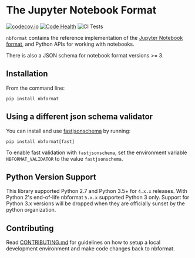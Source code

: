 # The Jupyter Notebook Format

[![codecov.io](https://codecov.io/github/jupyter/nbformat/coverage.svg?branch=master)](https://codecov.io/github/jupyter/nbformat?branch=master)
[![Code Health](https://landscape.io/github/jupyter/nbformat/master/landscape.svg?style=flat)](https://landscape.io/github/jupyter/nbformat/master)
![CI Tests](https://github.com/jupyter/nbformat/workflows/Run%20tests/badge.svg)

`nbformat` contains the reference implementation of the [Jupyter Notebook format][],
and Python APIs for working with notebooks.

There is also a JSON schema for notebook format versions >= 3.

[Jupyter Notebook format]: https://nbformat.readthedocs.org/en/latest/format_description.html

## Installation

From the command line:

``` {.sourceCode .bash}
pip install nbformat
```

## Using a different json schema validator

You can install and use [fastjsonschema](https://horejsek.github.io/python-fastjsonschema/) by running:

``` {.sourceCode .bash}
pip install nbformat[fast]
```

To enable fast validation with `fastjsonschema`, set the environment variable `NBFORMAT_VALIDATOR` to the value `fastjsonschema`.

## Python Version Support

This library supported Python 2.7 and Python 3.5+ for `4.x.x` releases. With Python 2's end-of-life nbformat `5.x.x` supported Python 3 only. Support for Python 3.x versions will be dropped when they are officially sunset by the python organization.

## Contributing

Read [CONTRIBUTING.md](./CONTRIBUTING.md) for guidelines on how to setup a local development environment and make code changes back to nbformat.
